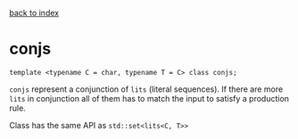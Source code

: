 [back to index](../README.md#classes-and-structs)

# conjs

```
template <typename C = char, typename T = C> class conjs;
```

`conjs` represent a conjunction of `lits` (literal sequences). If there are more `lits` in conjunction all of them has to match the input to satisfy a production rule.

Class has the same API as `std::set<lits<C, T>>`
